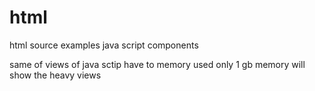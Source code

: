 # html
html source examples
java script components

same of views of java sctip have to memory used only 1 gb memory will show the heavy
views

